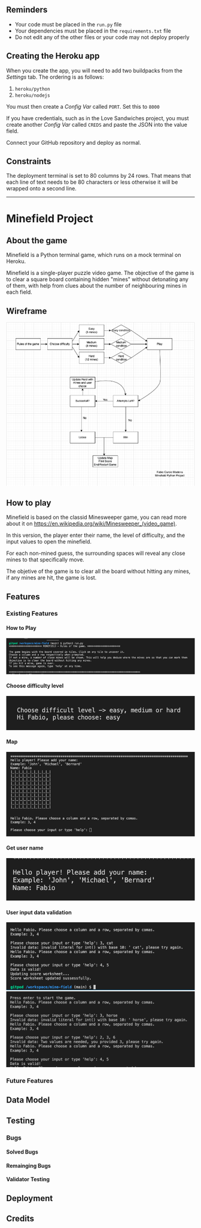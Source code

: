 ## Reminders

* Your code must be placed in the `run.py` file
* Your dependencies must be placed in the `requirements.txt` file
* Do not edit any of the other files or your code may not deploy properly

## Creating the Heroku app

When you create the app, you will need to add two buildpacks from the _Settings_ tab. The ordering is as follows:

1. `heroku/python`
2. `heroku/nodejs`

You must then create a _Config Var_ called `PORT`. Set this to `8000`

If you have credentials, such as in the Love Sandwiches project, you must create another _Config Var_ called `CREDS` and paste the JSON into the value field.

Connect your GitHub repository and deploy as normal.

## Constraints

The deployment terminal is set to 80 columns by 24 rows. That means that each line of text needs to be 80 characters or less otherwise it will be wrapped onto a second line.

--------------------------------------------------
# Minefield Project

## About the game
Minefield is a Python terminal game, which runs on a mock terminal on Heroku.

Minefield is a single-player puzzle video game. The objective of the game is to clear a square board containing hidden "mines" without detonating any of them, with help from clues about the number of neighbouring mines in each field.

## Wireframe
![Wireframe](https://github.com/fabiocmad/mine-field/blob/main/images/Wireframe.png)

## How to play
Minefield is based on the classid Minesweeper game, you can read more about it on https://en.wikipedia.org/wiki/Minesweeper_(video_game).

In this version, the player enter their name, the level of difficulty, and the input values to open the minefield.

For each non-mined guess, the surrounding spaces will reveal any close mines to that specifically move.

The objetive of the game is to clear all the board without hitting any mines, if any mines are hit, the game is lost.

## Features

### Existing Features

#### How to Play
![howToPlay](https://github.com/fabiocmad/mine-field/blob/main/images/intro.png)

#### Choose difficulty level
![level](https://github.com/fabiocmad/mine-field/blob/main/images/level_input.png)

#### Map
![map](https://github.com/fabiocmad/mine-field/blob/main/images/map_scratch.png)

#### Get user name
![username](https://github.com/fabiocmad/mine-field/blob/main/images/name_input.png)

#### User input data validation
![validationOne](https://github.com/fabiocmad/mine-field/blob/main/images/updating_worksheet.png)
![validationTwo](https://github.com/fabiocmad/mine-field/blob/main/images/data_validation.png)


### Future Features

## Data Model

## Testing
### Bugs
#### Solved Bugs
#### Remainging Bugs
#### Validator Testing

## Deployment

## Credits

